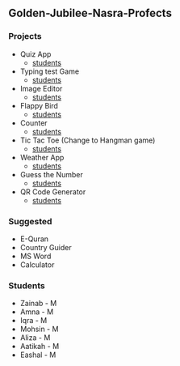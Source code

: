 ## Golden-Jubilee-Nasra-Profects

### Projects

- Quiz App
  - [students](link)
- Typing test Game
  - [students](link)
- Image Editor
  - [students](link)
- Flappy Bird
  - [students](link)
- Counter
  - [students](link)
- Tic Tac Toe (Change to Hangman game)
  - [students](link)
- Weather App
  - [students](link)
- Guess the Number
  - [students](link)
- QR Code Generator
  -  [students](link)
 
### Suggested

- E-Quran
- Country Guider
- MS Word
- Calculator
 
### Students

- Zainab - M
- Amna - M
- Iqra - M
- Mohsin - M
- Aliza - M
- Aatikah - M
- Eashal - M
